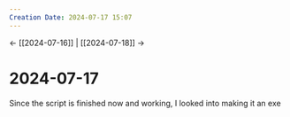 ```yaml
---
Creation Date: 2024-07-17 15:07
---
```


<- [[2024-07-16]] | [[2024-07-18]]  ->

# 2024-07-17
Since the script is finished now and working, I looked into making it an exe